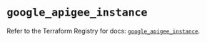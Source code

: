 # `google_apigee_instance`

Refer to the Terraform Registry for docs: [`google_apigee_instance`](https://registry.terraform.io/providers/hashicorp/google/6.28.0/docs/resources/apigee_instance).
